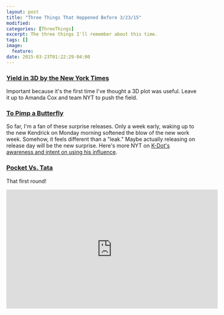 ```yaml
---
layout: post
title: "Three Things That Happened Before 3/23/15"
modified:
categories: [ThreeThings]
excerpt: The three things I'll remember about this time.
tags: []
image:
  feature:
date: 2015-03-23T01:22:29-04:00
---
```



### [Yield in 3D by the New York Times](http://www.nytimes.com/interactive/2015/03/19/upshot/3d-yield-curve-economic-growth.html?rref=upshot)

Important because it's the first time I've thought a 3D plot was useful. Leave it up to Amanda Cox and team NYT to push the field.

### [To Pimp a Butterfly](http://open.spotify.com/album/7ycBtnsMtyVbbwTfJwRjSP)

So far, I'm a fan of these surprise releases. Only a week early, waking up to the new Kendrick on Monday morning softened the blow of the new work week. Somehow, it feels different than a "leak." Maybe actually releasing on release day will be the new surprise. Here's more NYT on [K-Dot's awareness and intent on using his influence](http://www.nytimes.com/2015/03/22/arts/music/kendrick-lamar-on-his-new-album-and-the-weight-of-clarity.html).

### [Pocket Vs. Tata](https://www.youtube.com/watch?v=BR5bhLwmiH0#t=164)

That first round!


<iframe width="560" height="315" src="https://www.youtube.com/embed/BR5bhLwmiH0" frameborder="0" allowfullscreen></iframe>